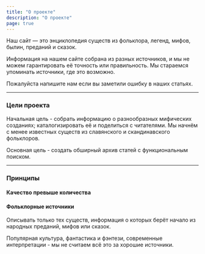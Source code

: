 ```yaml
---
title: "О проекте"
description: "О проекте"
page: true
---
```


Наш сайт — это энциклопедия существ из фольклора, легенд, мифов, былин, преданий и сказок.

Информация на нашем сайте собрана из разных источников, и мы не можем гарантировать её точность или правильность. Мы стараемся упоминать источники, где это возможно.

Пожалуйста напишите нам если вы заметили ошибку в наших статьях.

---

### Цели проекта

Начальная цель - собрать информацию о разнообразных мифических созданиях; каталогизировать её и поделиться с читателями. Мы начнём с менее известных существ из славянского и скандинавского фольклоров.

Основная цель - создать обширный архив статей с функциональным поиском.

---

### Принципы

#### Качество превыше количества

#### Фольклорные источники

Описывать только тех существ, информация о которых берёт начало из народных преданий, мифов или сказок.

Популярная культура, фантастика и фэнтези, современные интерпретации - мы не считаем всё это за хорошие источники.

